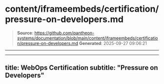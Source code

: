 # content/iframeembeds/certification/pressure-on-developers.md

> **Source**: https://github.com/pantheon-systems/documentation/blob/main/content/iframeembeds/certification/pressure-on-developers.md
> **Generated**: 2025-09-27 09:06:21

---

---
title: WebOps Certification
subtitle: "Pressure on Developers"
---

<Partial file="certification-guide/pressure-on-developers.md" />
